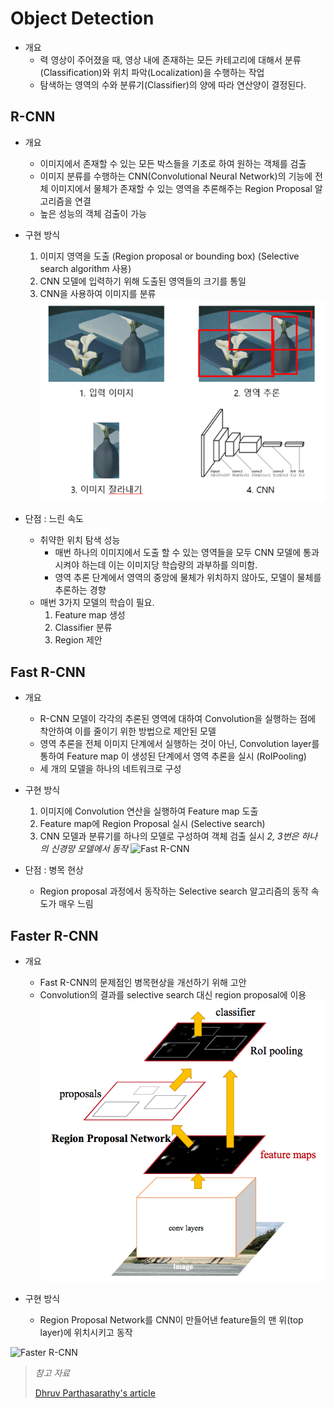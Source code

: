 # Object Detection

 * 개요
     - 력 영상이 주어졌을 때, 영상 내에 존재하는 모든 카테고리에 대해서 분류(Classification)와 위치 파악(Localization)을 수행하는 작업
     - 탐색하는 영역의 수와 분류기(Classifier)의 양에 따라 연산양이 결정된다.

## R-CNN  
* 개요  
    - 이미지에서 존재할 수 있는 모든 박스들을 기초로 하여 원하는 객체를 검출  
    - 이미지 분류를 수행하는 CNN(Convolutional Neural Network)의 기능에 전체 이미지에서 물체가 존재할 수 있는 영역을 추론해주는 Region Proposal 알고리즘을 연결  
    - 높은 성능의 객체 검출이 가능  

* 구현 방식   
    1. 이미지 영역을 도출 (Region proposal or bounding box) (Selective search algorithm 사용)  
    2. CNN 모델에 입력하기 위해 도출된 영역들의 크기를 통일  
    3. CNN을 사용하여 이미지를 분류  
![R-CNN](/Project_Note/images/r-cnn.png)  

* 단점 : 느린 속도  
    - 취약한 위치 탐색 성능
        + 매번 하나의 이미지에서 도출 할 수 있는 영역들을 모두 CNN 모델에 통과시켜야 하는데 이는 이미지당 학습량의 과부하를 의미함.
        + 영역 추론 단계에서 영역의 중앙에 물체가 위치하지 않아도, 모델이 물체를 추론하는 경향  
    - 매번 3가지 모델의 학습이 필요.
        1. Feature map 생성
        2. Classifier 분류
        3. Region 제안


## Fast R-CNN
* 개요  
    - R-CNN 모델이 각각의 추론된 영역에 대하여 Convolution을 실행하는 점에 착안하여 이를 줄이기 위한 방법으로 제안된 모델  
    - 영역 추론을 전체 이미지 단계에서 실행하는 것이 아닌, Convolution layer를 통하여 Feature map 이 생성된 단계에서 영역 추론을 실시 (RoIPooling)  
    - 세 개의 모델을 하나의 네트워크로 구성  

* 구현 방식
    1. 이미지에 Convolution 연산을 실행하여 Feature map 도출
    2. Feature map에 Region Proposal 실시 (Selective search)
    3. CNN 모델과 분류기를 하나의 모델로 구성하여 객체 검출 실시
        *2, 3번은 하나의 신경망 모델에서 동작*
![Fast R-CNN](/Project_Note/images/fast-r-cnn-1.png)  

* 단점 : 병목 현상  
    - Region proposal 과정에서 동작하는 Selective search 알고리즘의 동작 속도가 매우 느림


## Faster R-CNN
* 개요  
    - Fast R-CNN의 문제점인 병목현상을 개선하기 위해 고안  
    - Convolution의 결과를 selective search 대신 region proposal에 이용
![Faster R-CNN Idea](/Project_Note/images/faster-r-cnn-1.png)  

* 구현 방식
    -  Region Proposal Network를 CNN이 만들어낸 feature들의 맨 위(top layer)에 위치시키고 동작

![Faster R-CNN](/Project_Note/images/fast-r-cnn-2.png)  


>   *참고 자료*
>   
>   [Dhruv Parthasarathy's article]


[Dhruv Parthasarathy's article]: https://blog.athelas.com/a-brief-history-of-cnns-in-image-segmentation-from-r-cnn-to-mask-r-cnn-34ea83205de4
